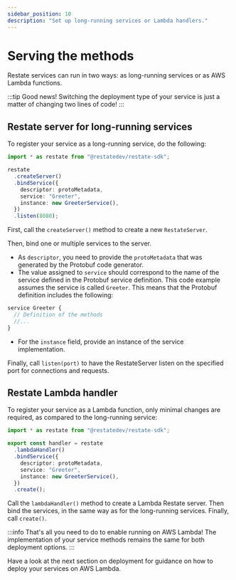 ```yaml
---
sidebar_position: 10
description: "Set up long-running services or Lambda handlers."
---
```


# Serving the methods
Restate services can run in two ways: as long-running services or as AWS Lambda functions.

:::tip Good news!
Switching the deployment type of your service is just a matter of changing two lines of code!
:::

## Restate server for long-running services

To register your service as a long-running service, do the following:

```typescript
import * as restate from "@restatedev/restate-sdk";

restate
  .createServer()
  .bindService({
    descriptor: protoMetadata,
    service: "Greeter",
    instance: new GreeterService(),
  })
  .listen(8080);
```

First, call the `createServer()` method to create a new `RestateServer`.

Then, bind one or multiple services to the server.
- As `descriptor`, you need to provide the `protoMetadata` that was generated by the Protobuf code generator. 
- The value assigned to `service` should correspond to the name of the service defined in the Protobuf service definition. This code example assumes the service is called `Greeter`. This means that the Protobuf definition includes the following:
```protobuf
service Greeter {
  // Definition of the methods
  //...
}
```
- For the `instance` field, provide an instance of the service implementation. 

Finally, call `listen(port)` to have the RestateServer listen on the specified port for connections and requests.

## Restate Lambda handler

To register your service as a Lambda function,
only minimal changes are required, as compared to the long-running service:

```typescript
import * as restate from "@restatedev/restate-sdk";

export const handler = restate
  .lambdaHandler()
  .bindService({
    descriptor: protoMetadata,
    service: "Greeter",
    instance: new GreeterService(),
  })
  .create();
```

Call the `lambdaHandler()` method to create a Lambda Restate server. 
Then bind the services, in the same way as for the long-running services. 
Finally, call `create()`. 

:::info 
That's all you need to do to enable running on AWS Lambda!
The implementation of your service methods remains the same for both deployment options.
:::

Have a look at the next section on deployment
for guidance on how to deploy your services on AWS Lambda.
